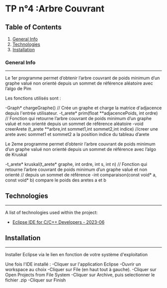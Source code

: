 ﻿# TP n°4 :Arbre Couvrant
## Table of Contents
1. [General Info](#general-info)
2. [Technologies](#technologies)
3. [Installation](#installation)




### General Info
***
Le 1er programme permet d’obtenir l’arbre couvrant de poids minimum d’un graphe  valué non orienté depuis un sommet de référence aléatoire avec l’algo de Pim


Les fonctions utilisés sont : 




-Graph* chargeGraphe()  // Crée un graphe et charge la matrice d'adjacence depuis l'entrée utilisateur.
-t_arete* prim(float **adjacencePoids, int ordre) // Fonction qui retourne l’arbre couvrant de poids minimum d’un graphe valué et non orienté depuis un sommet de référence aléatoire
-void creerArete (t_arete **arbre,int sommet1,int sommet2,int indice) //creer une arete avec sommet1 et sommet2 a la position indice du tableau d’arete




Le 2eme programme permet d’obtenir l’arbre couvrant de poids minimum d’un graphe valué non orienté depuis un sommet de référence avec l’algo de Kruskal


-t_arete* kruskal(t_arete* graphe, int ordre, int s, int n) // Fonction qui retourne l’arbre couvrant de poids minimum d’un graphe valué et non orienté // depuis un sommet de référence
-int comparaison(const void* a, const void* b) compare le poids des aretes a et b




## Technologies
***
A list of technologies used within the project:


* [Eclipse IDE for C/C++ Developers - 2023-06](https://www.eclipse.org/downloads/packages/release/2023-06/r/eclipse-ide-cc-developers)


## Installation
***


Installer Eclipse via le lien en fonction de votre système d'exploitation
        


Une fois l'IDE installé :
        -Cliquer sur l'application Eclipse
        -Ouvrir un workspace au choix
        -Cliquer sur File (en haut tout à gauche).
        -Cliquer sur Open Projects from File System
        -Cliquer sur Archive, puis selectionner le fichier .zip
        -Cliquer sur Finish
